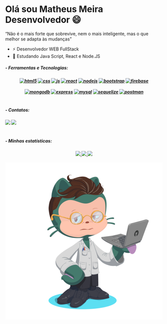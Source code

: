 # Olá sou Matheus Meira Desenvolvedor 😄

“Não é o mais forte que sobrevive, nem o mais inteligente, mas o que melhor se adapta às mudanças”



- ⚡ Desenvolvedor WEB FullStack 
- 🌱 Estudando Java Script, React e Node.JS


<h5>- Ferramentas e Tecnologias:<h5/>

<div align="center">
  <a href="https://www.w3.org/html/"><img align="center" alt="html5" src="https://img.shields.io/badge/HTML5-E34F26?style=for-the-badge&logo=html5&logoColor=white" /></a>
  <a href="https://www.w3schools.com/css/"><img align="center" alt="css" src="https://img.shields.io/badge/CSS3-1572B6?style=for-the-badge&logo=css3&logoColor=white" /></a>
  <a href="https://developer.mozilla.org/en-US/docs/Web/JavaScript"><img align="center" alt="js" src="https://img.shields.io/badge/JavaScript-F7DF1E?style=for-the-badge&logo=javascript&logoColor=black" /></a>
  <a href="https://reactjs.org/"><img align="center" alt="react" src="https://img.shields.io/badge/React-20232A?style=for-the-badge&logo=react&logoColor=61DAFB" /></a>
  <a href="https://nodejs.org"><img align="center" alt="nodejs" src="https://img.shields.io/badge/Node.js-43853D?style=for-the-badge&logo=node.js&logoColor=white" /></a>
  <a href="https://getbootstrap.com"><img align="center" alt="bootstrap" src="https://img.shields.io/badge/Bootstrap-563D7C?style=for-the-badge&logo=bootstrap&logoColor=white" /></a>
  <a href="https://firebase.google.com/"><img align="center" alt="firebase" src="https://img.shields.io/badge/Firebase-FFCA28?style=for-the-badge&logo=firebase&logoColor=black" /></br></a>
  </br>
  <a href="https://www.mongodb.com/"><img align="center" alt="mongodb" src="https://img.shields.io/badge/MongoDB-47A248?style=for-the-badge&logo=mongodb&logoColor=white" /></a>
  <a href="https://expressjs.com"><img align="center" alt="express" src="https://img.shields.io/badge/Express.js-000000?style=for-the-badge&logo=express&logoColor=white" /></a>
  <a href="https://www.mysql.com/"><img align="center" alt="mysql" src="https://img.shields.io/badge/MySQL-005C84?style=for-the-badge&logo=mysql&logoColor=white" /></a>
  <a href="https://sequelize.org/"><img align="center" alt="sequelize" src="https://img.shields.io/badge/Sequelize-52B0E7?style=for-the-badge&logo=Sequelize&logoColor=white" /></a>
  <a href="https://postman.com"><img align="center" alt="postman" src="https://img.shields.io/badge/Postman-FF6C37?style=for-the-badge&logo=postman&logoColor=white" /></a>
</div></br>


<h5>- Contatos:<h5/>
 
<div> 
  <a href ="mailto:matheusmeira.psy@hmail.com"><img src="https://img.shields.io/badge/-Gmail-%23333?style=for-the-badge&logo=gmail&logoColor=white" target="_blank"></a>
  <a href="https://www.linkedin.com/in/matheus-meira-4511b8266/" target="_blank"><img src="https://img.shields.io/badge/-LinkedIn-%230077B5?style=for-the-badge&logo=linkedin&logoColor=white" target="_blank"></a> 
</div>

<br/>
  <h5>- Minhas estatísticas:<h5/>

<div align="center">
<a href="https://github.com/MatheusMeira-Dev">
<img height="180em" src="https://github-readme-stats.vercel.app/api/top-langs/?username=MatheusMeira-Dev&layout=compact&langs_count=7&theme=dracula"/>
<img height="180em" src="https://github-readme-stats.vercel.app/api?username=MatheusMeira-Dev&show_icons=true&theme=dracula&include_all_commits=true&count_private=true"/>
<img height="180em" src="https://github-readme-streak-stats.herokuapp.com/?user=MatheusMeira-Dev&hide_border=true&theme=tokyonight&hide=stars,commits,prs,issues,contribs,date"/>
</div>

  <br/>
  
  <img src="./source/octocat-1686233142529.png" />
